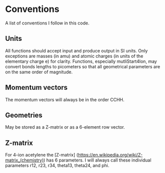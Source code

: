 # Conventions
A list of conventions I follow in this code.

## Units
All functions should accept input and produce output in SI units. Only
exceptions are masses (in amu) and atomic charges (in units of the elementary
charge e) for clarity. Functions, especially mutliStart4Ion, may convert bonds
lengths to picometers so that all geometrical parameters are on the same order
of magnitude.

## Momentum vectors
The momentum vectors will always be in the order CCHH.

## Geometries
May be stored as a Z-matrix or as a 6-element row vector.

## Z-matrix
For 4-ion acetylene the [Z-matrix] (https://en.wikipedia.org/wiki/Z-matrix_(chemistry))
has 6 parameters. I will always call these individual parameters r12, r23, r34,
theta13, theta24, and phi.
